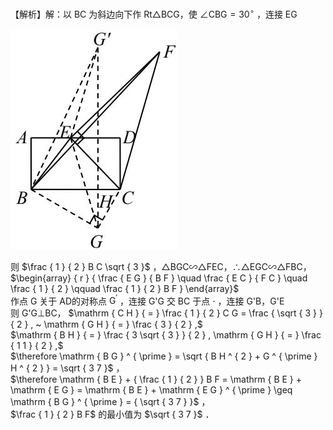 【解析】解：以 BC 为斜边向下作 Rt△BCG，使 $\angle \mathrm { C B G } = 3 0 ^ { \circ }$ ，连接 EG

![](<../../qs_image_DB/专题2-4_瓜豆轨最值模型：为什么我们喜欢手拉手（直线与曲线）（解析版）_/008a7e8c555386c30cc8eb51896f76b30293ce1b7414f197793078079d66d8c5.jpg>)

则 $\frac { 1 } { 2 } B C \sqrt { 3 }$ ，△BGC∽△FEC，∴△EGC∽△FBC，  
$\begin{array} { r } { \frac { E G } { B F } \quad \frac { E C } { F C } \quad \frac { 1 } { 2 } \qquad \frac { 1 } { 2 } B F } \end{array}$   
作点 G 关于 AD的对称点 $\mathrm { G } ^ { \prime }$ ，连接 G'G 交 BC 于点 $\cdot$ ，连接 G'B，G'E  
则 G'G⊥BC， $\mathrm { C H } { = } \frac { 1 } { 2 } C G = \frac { \sqrt { 3 } } { 2 } , ~ \mathrm { G H } { = } \frac { 3 } { 2 } ,$   
$\mathrm { B H } { = } \frac { 3 \sqrt { 3 } } { 2 } , \mathrm { G H } { = } \frac { 1 1 } { 2 } ,$   
$\therefore \mathrm { B G } ^ { \prime } = \sqrt { B H ^ { 2 } + G ^ { \prime } H ^ { 2 } } = \sqrt { 3 7 }$ ，  
$\therefore \mathrm { B E } + { \frac { 1 } { 2 } } B F = \mathrm { B E } + \mathrm { E G } = \mathrm { B E } + \mathrm { E G } ^ { \prime } \geq \mathrm { B G } ^ { \prime } = { \sqrt { 3 7 } }$ ，  
$\frac { 1 } { 2 } B F$ 的最小值为 $\sqrt { 3 7 }$ ．
